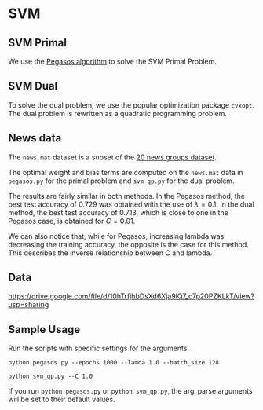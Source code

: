 # SVM

## SVM Primal

We use the [Pegasos algorithm](https://home.ttic.edu/~nati/Publications/PegasosMPB.pdf) to solve the SVM Primal Problem.

## SVM Dual

To solve the dual problem, we use the popular optimization package `cvxopt`. The dual problem is rewritten as a quadratic programming problem.

## News data

The `news.mat` dataset is a subset of the [20 news groups dataset](https://scikit-learn.org/stable/datasets/real_world.html#newsgroups-dataset).

The optimal weight and bias terms are computed on the `news.mat` data in `pegasos.py` for the primal problem and `svm qp.py` for the dual problem.

The results are fairly similar in both methods. In the Pegasos method, the best test accuracy of 0.729 was obtained with the use of $\lambda = 0.1$. In the dual method, the best test accuracy of 0.713, which is close to one in the Pegasos case, is obtained for $C = 0.01$.

We can also notice that, while for Pegasos, increasing lambda was decreasing the training accuracy, the opposite is the case for this method. This describes the inverse relationship between C and lambda.

## Data

https://drive.google.com/file/d/10hTrfjhbDsXd6Xja9lQ7_c7p20PZKLkT/view?usp=sharing

## Sample Usage

Run the scripts with specific settings for the arguments.

`python pegasos.py --epochs 1000 --lamda 1.0 --batch_size 128`

`python svm_qp.py --C 1.0`

If you run `python pegasos.py` or `python svm_qp.py`, the arg_parse arguments
will be set to their default values.
